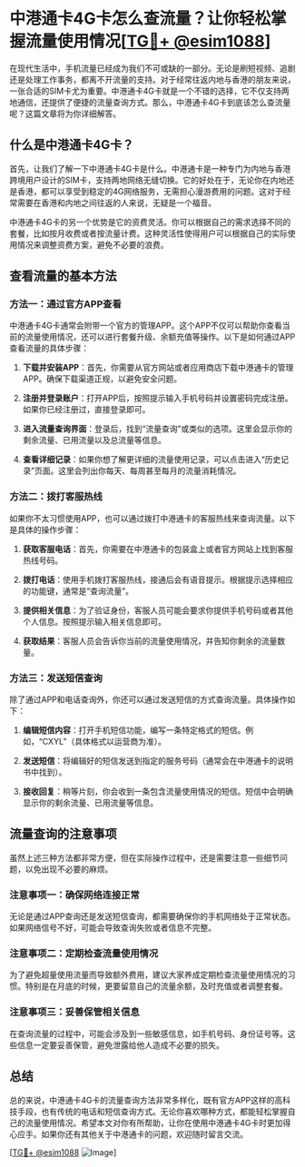 # 中港通卡4G卡怎么查流量？让你轻松掌握流量使用情况[[TG💪+ @esim1088](https://t.me/s/esim1088)]

在现代生活中，手机流量已经成为我们不可或缺的一部分。无论是刷短视频、追剧还是处理工作事务，都离不开流量的支持。对于经常往返内地与香港的朋友来说，一张合适的SIM卡尤为重要。中港通卡4G卡就是一个不错的选择，它不仅支持两地通信，还提供了便捷的流量查询方式。那么，中港通卡4G卡到底该怎么查流量呢？这篇文章将为你详细解答。

## 什么是中港通卡4G卡？

首先，让我们了解一下中港通卡4G卡是什么。中港通卡是一种专门为内地与香港跨境用户设计的SIM卡，支持两地网络无缝切换。它的好处在于，无论你在内地还是香港，都可以享受到稳定的4G网络服务，无需担心漫游费用的问题。这对于经常需要在香港和内地之间往返的人来说，无疑是一个福音。

中港通卡4G卡的另一个优势是它的资费灵活。你可以根据自己的需求选择不同的套餐，比如按月收费或者按流量计费。这种灵活性使得用户可以根据自己的实际使用情况来调整资费方案，避免不必要的浪费。

## 查看流量的基本方法

### 方法一：通过官方APP查看

中港通卡4G卡通常会附带一个官方的管理APP。这个APP不仅可以帮助你查看当前的流量使用情况，还可以进行套餐升级、余额充值等操作。以下是如何通过APP查看流量的具体步骤：

1. **下载并安装APP**：首先，你需要从官方网站或者应用商店下载中港通卡的管理APP。确保下载渠道正规，以避免安全问题。
   
2. **注册并登录账户**：打开APP后，按照提示输入手机号码并设置密码完成注册。如果你已经注册过，直接登录即可。

3. **进入流量查询界面**：登录后，找到“流量查询”或类似的选项。这里会显示你的剩余流量、已用流量以及总流量等信息。

4. **查看详细记录**：如果你想了解更详细的流量使用记录，可以点击进入“历史记录”页面。这里会列出你每天、每周甚至每月的流量消耗情况。

### 方法二：拨打客服热线

如果你不太习惯使用APP，也可以通过拨打中港通卡的客服热线来查询流量。以下是具体的操作步骤：

1. **获取客服电话**：首先，你需要在中港通卡的包装盒上或者官方网站上找到客服热线号码。

2. **拨打电话**：使用手机拨打客服热线，接通后会有语音提示。根据提示选择相应的功能键，通常是“查询流量”。

3. **提供相关信息**：为了验证身份，客服人员可能会要求你提供手机号码或者其他个人信息。按照提示输入相关信息即可。

4. **获取结果**：客服人员会告诉你当前的流量使用情况，并告知你剩余的流量数量。

### 方法三：发送短信查询

除了通过APP和电话查询外，你还可以通过发送短信的方式查询流量。具体操作如下：

1. **编辑短信内容**：打开手机短信功能，编写一条特定格式的短信。例如，“CXYL”（具体格式以运营商为准）。

2. **发送短信**：将编辑好的短信发送到指定的服务号码（通常会在中港通卡的说明书中找到）。

3. **接收回复**：稍等片刻，你会收到一条包含流量使用情况的短信。短信中会明确显示你的剩余流量、已用流量等信息。

## 流量查询的注意事项

虽然上述三种方法都非常方便，但在实际操作过程中，还是需要注意一些细节问题，以免出现不必要的麻烦。

### 注意事项一：确保网络连接正常

无论是通过APP查询还是发送短信查询，都需要确保你的手机网络处于正常状态。如果网络信号不好，可能会导致查询失败或者信息不完整。

### 注意事项二：定期检查流量使用情况

为了避免超量使用流量而导致额外费用，建议大家养成定期检查流量使用情况的习惯。特别是在月底的时候，更要留意自己的流量余额，及时充值或者调整套餐。

### 注意事项三：妥善保管相关信息

在查询流量的过程中，可能会涉及到一些敏感信息，如手机号码、身份证号等。这些信息一定要妥善保管，避免泄露给他人造成不必要的损失。

## 总结

总的来说，中港通卡4G卡的流量查询方法非常多样化，既有官方APP这样的高科技手段，也有传统的电话和短信查询方式。无论你喜欢哪种方式，都能轻松掌握自己的流量使用情况。希望本文对你有所帮助，让你在使用中港通卡4G卡时更加得心应手。如果你还有其他关于中港通卡的问题，欢迎随时留言交流。

[[TG💪+ @esim1088](https://t.me/s/esim1088) ![Image](https://i.postimg.cc/4NQfJmqS/Snipaste-2025-05-13-00-14-12.png)]